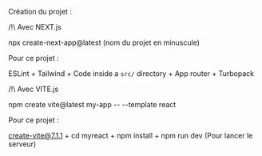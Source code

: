 Création du projet : 

/!\ Avec NEXT.js

npx create-next-app@latest (nom du projet en minuscule)

Pour ce projet :
 
ESLint + Tailwind + Code inside a `src/` directory + App router + Turbopack

/!\ Avec VITE.js

npm create vite@latest my-app -- --template react

Pour ce projet :

create-vite@7.1.1 +   cd myreact +   npm install +   npm run dev (Pour lancer le serveur)

